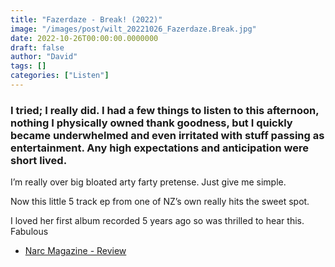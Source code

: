 ```yaml
---
title: "Fazerdaze - Break! (2022)"
image: "/images/post/wilt_20221026_Fazerdaze.Break.jpg"
date: 2022-10-26T00:00:00.0000000
draft: false
author: "David"
tags: []
categories: ["Listen"]
---
```

### I tried; I really did. I had a few things to listen to this afternoon, nothing I physically owned thank goodness, but I quickly became underwhelmed and even irritated with stuff passing as entertainment. Any high expectations and anticipation were short lived.

 I’m really over big bloated arty farty pretense. Just give me simple.

 Now this little 5 track ep from one of NZ’s own really hits the sweet spot.

 I loved her first album recorded 5 years ago so was thrilled to hear this. Fabulous

-  [Narc Magazine - Review](https://narcmagazine.com/album-review-fazerdaze-break-ep/)